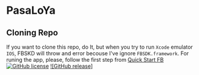 # PasaLoYa

## Cloning Repo

If you want to clone this repo, do It, but when you try to run `Xcode` emulator `IOS`, FBSKD will throw and error becouse I've ignore `FBSDK.framework`.
For runing the app, please, follow the first step from [Quick Start FB](https://developers.facebook.com/quickstarts/) 
[![GitHub license](https://img.shields.io/github/license/Naereen/StrapDown.js.svg)](https://github.com/VGamezz19/pasaLoYa/blob/master/LICENSE)
[![GitHub release]](https://github.com/VGamezz19/pasaLoYa/releases)